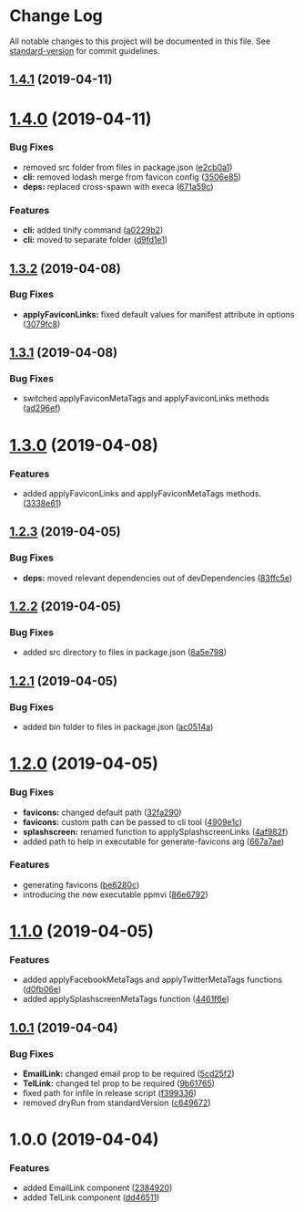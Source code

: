 # Change Log

All notable changes to this project will be documented in this file. See [standard-version](https://github.com/conventional-changelog/standard-version) for commit guidelines.

## [1.4.1](https://github.com/ppmvi/needful-things/compare/v1.4.0...v1.4.1) (2019-04-11)



# [1.4.0](https://github.com/ppmvi/needful-things/compare/v1.3.2...v1.4.0) (2019-04-11)


### Bug Fixes

* removed src folder from files in package.json ([e2cb0a1](https://github.com/ppmvi/needful-things/commit/e2cb0a1))
* **cli:** removed lodash merge from favicon config ([3506e85](https://github.com/ppmvi/needful-things/commit/3506e85))
* **deps:** replaced cross-spawn with execa ([671a59c](https://github.com/ppmvi/needful-things/commit/671a59c))


### Features

* **cli:** added tinify command ([a0229b2](https://github.com/ppmvi/needful-things/commit/a0229b2))
* **cli:** moved to separate folder ([d9fd1e1](https://github.com/ppmvi/needful-things/commit/d9fd1e1))



## [1.3.2](https://github.com/ppmvi/needful-things/compare/v1.3.1...v1.3.2) (2019-04-08)


### Bug Fixes

* **applyFaviconLinks:** fixed default values for manifest attribute in options ([3079fc8](https://github.com/ppmvi/needful-things/commit/3079fc8))



## [1.3.1](https://github.com/ppmvi/needful-things/compare/v1.3.0...v1.3.1) (2019-04-08)


### Bug Fixes

* switched applyFaviconMetaTags and applyFaviconLinks methods ([ad296ef](https://github.com/ppmvi/needful-things/commit/ad296ef))



# [1.3.0](http://gitlab.ppm-vi.de/nodejs/needful-things/compare/v1.2.3...v1.3.0) (2019-04-08)


### Features

* added applyFaviconLinks and applyFaviconMetaTags methods. ([3338e61](http://gitlab.ppm-vi.de/nodejs/needful-things/commit/3338e61))



## [1.2.3](http://gitlab.ppm-vi.de/nodejs/needful-things/compare/v1.2.2...v1.2.3) (2019-04-05)


### Bug Fixes

* **deps:** moved relevant dependencies out of devDependencies ([83ffc5e](http://gitlab.ppm-vi.de/nodejs/needful-things/commit/83ffc5e))



## [1.2.2](http://gitlab.ppm-vi.de/nodejs/needful-things/compare/v1.2.1...v1.2.2) (2019-04-05)


### Bug Fixes

* added src directory to files in package.json ([8a5e798](http://gitlab.ppm-vi.de/nodejs/needful-things/commit/8a5e798))



## [1.2.1](http://gitlab.ppm-vi.de/nodejs/needful-things/compare/v1.2.0...v1.2.1) (2019-04-05)


### Bug Fixes

* added bin folder to files in package.json ([ac0514a](http://gitlab.ppm-vi.de/nodejs/needful-things/commit/ac0514a))



# [1.2.0](http://gitlab.ppm-vi.de/nodejs/needful-things/compare/v1.1.0...v1.2.0) (2019-04-05)


### Bug Fixes

* **favicons:** changed default path ([32fa290](http://gitlab.ppm-vi.de/nodejs/needful-things/commit/32fa290))
* **favicons:** custom path can be passed to cli tool ([4909e1c](http://gitlab.ppm-vi.de/nodejs/needful-things/commit/4909e1c))
* **splashscreen:** renamed function to applySplashscreenLinks ([4af982f](http://gitlab.ppm-vi.de/nodejs/needful-things/commit/4af982f))
* added path to help in executable for generate-favicons arg ([667a7ae](http://gitlab.ppm-vi.de/nodejs/needful-things/commit/667a7ae))


### Features

* generating favicons ([be6280c](http://gitlab.ppm-vi.de/nodejs/needful-things/commit/be6280c))
* introducing the new executable ppmvi ([86e6792](http://gitlab.ppm-vi.de/nodejs/needful-things/commit/86e6792))



# [1.1.0](http://gitlab.ppm-vi.de/nodejs/needful-things/compare/v1.0.1...v1.1.0) (2019-04-05)


### Features

* added applyFacebookMetaTags and applyTwitterMetaTags functions ([d0fb06e](http://gitlab.ppm-vi.de/nodejs/needful-things/commit/d0fb06e))
* added applySplashscreenMetaTags function ([4461f6e](http://gitlab.ppm-vi.de/nodejs/needful-things/commit/4461f6e))



## [1.0.1](http://gitlab.ppm-vi.de/nodejs/needful-things/compare/v1.0.0...v1.0.1) (2019-04-04)


### Bug Fixes

* **EmailLink:** changed email prop to be required ([5cd25f2](http://gitlab.ppm-vi.de/nodejs/needful-things/commit/5cd25f2))
* **TelLink:** changed tel prop to be required ([9b61765](http://gitlab.ppm-vi.de/nodejs/needful-things/commit/9b61765))
* fixed path for infile in release script ([f399336](http://gitlab.ppm-vi.de/nodejs/needful-things/commit/f399336))
* removed dryRun from standardVersion ([c649672](http://gitlab.ppm-vi.de/nodejs/needful-things/commit/c649672))



# 1.0.0 (2019-04-04)


### Features

* added EmailLink component ([2384920](http://gitlab.ppm-vi.de/nodejs/needful-things/commit/2384920))
* added TelLink component ([dd46511](http://gitlab.ppm-vi.de/nodejs/needful-things/commit/dd46511))
